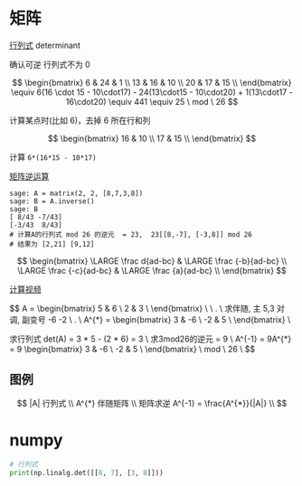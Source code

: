# 矩阵

[行列式](https://mp.weixin.qq.com/s/h7dcAPRs55xcljAWDbOpgQ) determinant

确认可逆 行列式不为 0

$$
\begin{bmatrix}
6 & 24 & 1 \\
13 & 16 & 10 \\
20 & 17 & 15 \\
\end{bmatrix} \equiv  6(16 \cdot 15 - 10\cdot17) - 24(13\cdot15 - 10\cdot20) + 1(13\cdot17 - 16\cdot20) \equiv 441 \equiv 25 \ mod \ 26
$$

计算某点时(比如 6)，去掉 6 所在行和列

$$
\begin{bmatrix}
 16 & 10 \\
 17 & 15 \\
\end{bmatrix}
$$

计算 `6*(16*15 - 10*17)`

[矩阵逆运算](https://blog.csdn.net/charlotte0000/article/details/121184887)

```sage
sage: A = matrix(2, 2, [8,7,3,8])
sage: B = A.inverse()
sage: B
[ 8/43 -7/43]
[-3/43  8/43]
# 计算A的行列式 mod 26 的逆元  = 23,  23[[8,-7], [-3,8]] mod 26
# 结果为 [2,21] [9,12]
```

$$
\begin{bmatrix}
\LARGE \frac d{ad-bc} & \LARGE \frac {-b}{ad-bc} \\
\LARGE \frac {-c}{ad-bc} & \LARGE \frac {a}{ad-bc} \\
\end{bmatrix}
$$

[计算视频](https://www.bilibili.com/video/BV1Do4y1f76U/)

$$
A = \begin{bmatrix}
5 & 6 \\
2 & 3 \\
\end{bmatrix} \\ 
\\
. \\ 
求伴随, 主 5,3 对调, 副变号 -6 -2 \\ 
. \\ 
A^{*} = \begin{bmatrix}
3 & -6 \\
-2 & 5 \\
\end{bmatrix} \\ 

求行列式 det(A) =  3 * 5 - (2 * 6) = 3 \\ 
求3mod26的逆元  = 9 \\
A^{-1}  = 9A^{*} = 9 \begin{bmatrix}
3 & -6 \\
-2 & 5 \\
\end{bmatrix} \ mod \ 26 \\ 
$$

## 图例

$$
|A| 行列式 \\
A^{*} 伴随矩阵 \\
矩阵求逆 A^{-1} = \frac{A^{*}}{|A|} \\
$$



# numpy

```py
# 行列式
print(np.linalg.det([[8, 7], [3, 8]]))
```
